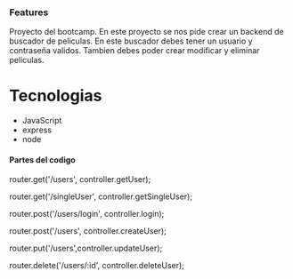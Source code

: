 ### Features

Proyecto del bootcamp.
En este proyecto se nos pide crear un backend de buscador de peliculas.
En este buscador debes tener un usuario y contraseña validos.
Tambien debes poder crear modificar y eliminar peliculas.

# Tecnologias

- JavaScript
- express
- node


#### Partes del codigo

router.get('/users', controller.getUser);

router.get('/singleUser', controller.getSingleUser);

router.post('/users/login', controller.login);

router.post('/users', controller.createUser);

router.put('/users',controller.updateUser);

router.delete('/users/:id', controller.deleteUser);


